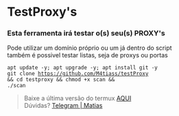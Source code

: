 # TestProxy's

<h3>Esta ferramenta irá testar o(s) seu(s) PROXY's</h3>

 <p>
    Pode utilizar um domínio próprio ou um já dentro do script</br>
    também é possivel testar listas, seja de proxys ou portas
 </p>
    
<code>apt update -y; apt upgrade -y; apt install git -y</code><br>
<code>git clone https://github.com/M4tiass/testProxy && cd testproxy && chmod +x scan && ./scan</code>

<blockquote>
  <p>Baixe a última versão do termux <a href="https://f-droid.org/en/packages/com.termux">AQUI</a><br>Dúvidas? <a href="https://t.me/medroso">Telegram | Matias</a></p>
</blockquote>
